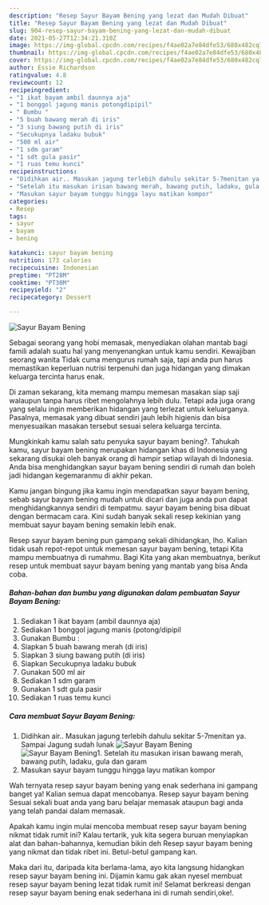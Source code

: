 ```yaml
---
description: "Resep Sayur Bayam Bening yang lezat dan Mudah Dibuat"
title: "Resep Sayur Bayam Bening yang lezat dan Mudah Dibuat"
slug: 904-resep-sayur-bayam-bening-yang-lezat-dan-mudah-dibuat
date: 2021-05-27T12:34:21.310Z
image: https://img-global.cpcdn.com/recipes/f4ae02a7e84dfe53/680x482cq70/sayur-bayam-bening-foto-resep-utama.jpg
thumbnail: https://img-global.cpcdn.com/recipes/f4ae02a7e84dfe53/680x482cq70/sayur-bayam-bening-foto-resep-utama.jpg
cover: https://img-global.cpcdn.com/recipes/f4ae02a7e84dfe53/680x482cq70/sayur-bayam-bening-foto-resep-utama.jpg
author: Essie Richardson
ratingvalue: 4.8
reviewcount: 12
recipeingredient:
- "1 ikat bayam ambil daunnya aja"
- "1 bonggol jagung manis potongdipipil"
- " Bumbu "
- "5 buah bawang merah di iris"
- "3 siung bawang putih di iris"
- "Secukupnya ladaku bubuk"
- "500 ml air"
- "1 sdm garam"
- "1 sdt gula pasir"
- "1 ruas temu kunci"
recipeinstructions:
- "Didihkan air.. Masukan jagung terlebih dahulu sekitar 5-7menitan ya. Sampai Jagung sudah lunak"
- "Setelah itu masukan irisan bawang merah, bawang putih, ladaku, gula dan garam"
- "Masukan sayur bayam tunggu hingga layu matikan kompor"
categories:
- Resep
tags:
- sayur
- bayam
- bening

katakunci: sayur bayam bening 
nutrition: 173 calories
recipecuisine: Indonesian
preptime: "PT28M"
cooktime: "PT30M"
recipeyield: "2"
recipecategory: Dessert

---
```



![Sayur Bayam Bening](https://img-global.cpcdn.com/recipes/f4ae02a7e84dfe53/680x482cq70/sayur-bayam-bening-foto-resep-utama.jpg)

Sebagai seorang yang hobi memasak, menyediakan olahan mantab bagi famili adalah suatu hal yang menyenangkan untuk kamu sendiri. Kewajiban seorang  wanita Tidak cuma mengurus rumah saja, tapi anda pun harus memastikan keperluan nutrisi terpenuhi dan juga hidangan yang dimakan keluarga tercinta harus enak.

Di zaman  sekarang, kita memang mampu memesan masakan siap saji walaupun tanpa harus ribet mengolahnya lebih dulu. Tetapi ada juga orang yang selalu ingin memberikan hidangan yang terlezat untuk keluarganya. Pasalnya, memasak yang dibuat sendiri jauh lebih higienis dan bisa menyesuaikan masakan tersebut sesuai selera keluarga tercinta. 



Mungkinkah kamu salah satu penyuka sayur bayam bening?. Tahukah kamu, sayur bayam bening merupakan hidangan khas di Indonesia yang sekarang disukai oleh banyak orang di hampir setiap wilayah di Indonesia. Anda bisa menghidangkan sayur bayam bening sendiri di rumah dan boleh jadi hidangan kegemaranmu di akhir pekan.

Kamu jangan bingung jika kamu ingin mendapatkan sayur bayam bening, sebab sayur bayam bening mudah untuk dicari dan juga anda pun dapat menghidangkannya sendiri di tempatmu. sayur bayam bening bisa dibuat dengan bermacam cara. Kini sudah banyak sekali resep kekinian yang membuat sayur bayam bening semakin lebih enak.

Resep sayur bayam bening pun gampang sekali dihidangkan, lho. Kalian tidak usah repot-repot untuk memesan sayur bayam bening, tetapi Kita mampu membuatnya di rumahmu. Bagi Kita yang akan membuatnya, berikut resep untuk membuat sayur bayam bening yang mantab yang bisa Anda coba.

<!--inarticleads1-->

##### Bahan-bahan dan bumbu yang digunakan dalam pembuatan Sayur Bayam Bening:

1. Sediakan 1 ikat bayam (ambil daunnya aja)
1. Sediakan 1 bonggol jagung manis (potong/dipipil
1. Gunakan  Bumbu :
1. Siapkan 5 buah bawang merah (di iris)
1. Siapkan 3 siung bawang putih (di iris)
1. Siapkan Secukupnya ladaku bubuk
1. Gunakan 500 ml air
1. Sediakan 1 sdm garam
1. Gunakan 1 sdt gula pasir
1. Sediakan 1 ruas temu kunci




<!--inarticleads2-->

##### Cara membuat Sayur Bayam Bening:

1. Didihkan air.. Masukan jagung terlebih dahulu sekitar 5-7menitan ya. Sampai Jagung sudah lunak
<img src="https://img-global.cpcdn.com/steps/236a18c8d7642e4f/160x128cq70/sayur-bayam-bening-langkah-memasak-1-foto.jpg" alt="Sayur Bayam Bening"><img src="https://img-global.cpcdn.com/steps/c1e825f3d0cf6286/160x128cq70/sayur-bayam-bening-langkah-memasak-1-foto.jpg" alt="Sayur Bayam Bening">1. Setelah itu masukan irisan bawang merah, bawang putih, ladaku, gula dan garam
1. Masukan sayur bayam tunggu hingga layu matikan kompor




Wah ternyata resep sayur bayam bening yang enak sederhana ini gampang banget ya! Kalian semua dapat mencobanya. Resep sayur bayam bening Sesuai sekali buat anda yang baru belajar memasak ataupun bagi anda yang telah pandai dalam memasak.

Apakah kamu ingin mulai mencoba membuat resep sayur bayam bening nikmat tidak rumit ini? Kalau tertarik, yuk kita segera buruan menyiapkan alat dan bahan-bahannya, kemudian bikin deh Resep sayur bayam bening yang nikmat dan tidak ribet ini. Betul-betul gampang kan. 

Maka dari itu, daripada kita berlama-lama, ayo kita langsung hidangkan resep sayur bayam bening ini. Dijamin kamu gak akan nyesel membuat resep sayur bayam bening lezat tidak rumit ini! Selamat berkreasi dengan resep sayur bayam bening enak sederhana ini di rumah sendiri,oke!.

